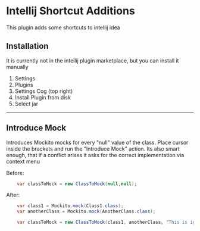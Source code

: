 # Intellij Shortcut Additions

This plugin adds some shortcuts to intellij idea

## Installation

It is currently not in the intellij plugin marketplace, but you can install it manually

1. Settings
2. Plugins
3. Settings Cog (top right)
4. Install Plugin from disk
5. Select jar

----------------------

## Introduce Mock

Introduces Mockito mocks for every "null" value of the class. Place cursor inside the brackets and run the "Introduce
Mock"
action. Its also smart enough, that if a conflict arises it asks for the correct implementation via context menu

Before:

```java
    var classToMock = new ClassToMock(null,null);
```

After:

```java
    var class1 = Mockito.mock(Class1.class);
    var anotherClass = Mockito.mock(AnotherClass.class);

    var classToMock = new ClassToMock(class1, anotherClass, "This is ignored as its not null");
```
